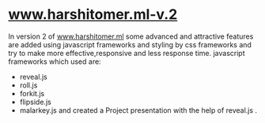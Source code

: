 # www.harshitomer.ml-v.2 #
In version 2 of www.harshitomer.ml some advanced and attractive features are added using javascript frameworks and styling by css frameworks and try to make more effective,responsive and less response time.
javascript frameworks which used are:
- reveal.js
- roll.js
- forkit.js
- flipside.js
- malarkey.js
and created a Project presentation with the help of reveal.js .
